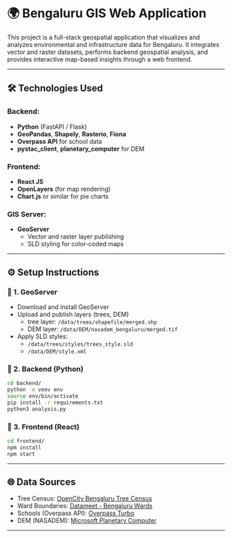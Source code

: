 
# 🌍 Bengaluru GIS Web Application

This project is a full-stack geospatial application that visualizes and analyzes environmental and infrastructure data for Bengaluru. It integrates vector and raster datasets, performs backend geospatial analysis, and provides interactive map-based insights through a web frontend.

---

## 🛠️ Technologies Used

### Backend:
- **Python** (FastAPI / Flask)
- **GeoPandas**, **Shapely**, **Rasterio**, **Fiona**
- **Overpass API** for school data
- **pystac_client**, **planetary_computer** for DEM

### Frontend:
- **React JS**
- **OpenLayers** (for map rendering)
- **Chart.js** or similar for pie charts

### GIS Server:
- **GeoServer**
  - Vector and raster layer publishing
  - SLD styling for color-coded maps

---

## ⚙️ Setup Instructions

### 🔧 1. GeoServer
- Download and install GeoServer
- Upload and publish layers (trees, DEM)
  - tree layer: `/data/trees/shapefile/merged.shp`
  - DEM layer: `/data/DEM/nasadem_bengaluru/merged.tif`
- Apply SLD styles:
  - `/data/trees/styles/trees_style.sld`
  - `/data/DEM/style.xml`

### 🔧 2. Backend (Python)
```bash
cd backend/
python -m venv env
source env/bin/activate
pip install -r requirements.txt
python3 analysis.py
```

### 🔧 3. Frontend (React)
```bash
cd frontend/
npm install
npm start
```

---

## 🌐 Data Sources

- Tree Census: [OpenCity Bengaluru Tree Census](https://data.opencity.in/dataset/bengaluru-tree-census-data)
- Ward Boundaries: [Datameet - Bengaluru Wards](https://github.com/datameet/Municipal_Spatial_Data)
- Schools (Overpass API): [Overpass Turbo](https://overpass-turbo.eu/)
- DEM (NASADEM): [Microsoft Planetary Computer](https://planetarycomputer.microsoft.com)

---
